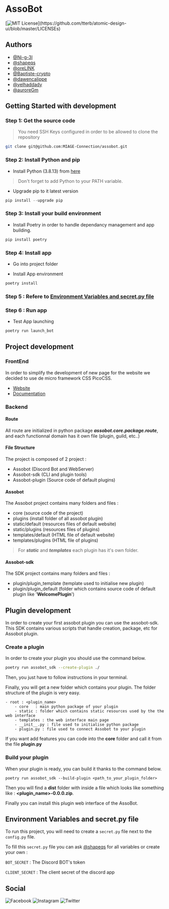 # AssoBot

[![MIT License](https://img.shields.io/apm/l/atomic-design-ui.svg?)](https://github.com/tterb/atomic-design-ui/blob/master/LICENSEs)


## Authors

- [@Ni-g-3l](https://www.github.com/Ni-g-3l)
- [@shapeqs](https://www.github.com/shapeqs)
- [@oreLINK](https://www.github.com/oreLINK)
- [@Baptiste-crypto](https://www.github.com/Baptiste-crypto)
- [@dawencalippe](https://www.github.com/dawencalippe)
- [@yelhaddady](https://www.github.com/yelhaddady)
- [@auroreGm](https://www.github.com/auroreGm)


## Getting Started with development

### Step 1: Get the source code

> You need SSH Keys configured in order to be allowed to clone the repository

```bash
git clone git@github.com:MIAGE-Connection/assobot.git
```

### Step 2: Install Python and pip 

* Install Python (3.8.13) from [here](https://www.python.org/downloads/release/python-3813/)

> Don't forget to add Python to your PATH variable.

* Upgrade pip to it latest version 

```powershell
pip install --upgrade pip
```

### Step 3: Install your build environment

* Install Poetry in order to handle dependancy management and app building.

```powershell
pip install poetry
```

### Step 4: Install app

* Go into project folder

* Install App environment 

```powershell
poetry install
```

### Step 5 : Refere to [Environment Variables and secret.py file](#environment-variables-and-secret.py-file)

### Step 6 : Run app

* Test App launching

```python
poetry run launch_bot
```



## Project development

### FrontEnd

In order to simplify the development of new page for the website we decided to use de micro framework CSS PicoCSS. 

* [Website](https://picocss.com)
* [Documentation](https://picocss.com/docs/)

### Backend

#### Route 

All route are initialized in python package ***assobot.core.package.route***, and each functionnal domain has it own file (plugin, guild, etc..)

#### File Structure

The project is composed of 2 project :

- Assobot (Discord Bot and WebServer)
- Assobot-sdk (CLI and plugin tools)
- Assobot-plugin (Source code of default plugins)

#### Assobot

The Assobot project contains many folders and files :
- core (source code of the project)
- plugins (install folder of all assobot plugin)
- static/default (resources files of default website)
- static/plugins (resources files of plugins)
- templates/default (HTML file of default website)
- templates/plugins (HTML file of plugins)

> For ***static*** and ***templates*** each plugin has it's own folder.

#### Assobot-sdk

The SDK project contains many folders and files :
- plugin/plugin_template (template used to initialise new plugin)
- plugin/plugin_default (folder which contains source code of default plugin like '**WelcomePlugin**')

## Plugin development

In order to create your first assobot plugin you can use the assobot-sdk. This SDK contains various scripts that handle creation, package, etc for Assobot plugin.

### Create a plugin

In order to create your plugin you should use the command below.

```bash
poetry run assobot_sdk --create-plugin ./
```

Then, you just have to follow instructions in your terminal. 

Finally, you will get a new folder which contains your plugin. The folder structure of the plugin is very easy. 

```
- root : <plugin_name>
    - core   : main python package of your plugin
    - static : folder which contains static resources used by the the web interface
    - templates : the web interface main page
    - __init__.py : file used to initialise python package
    - plugin.py : file used to connect Assobot to your plugin
```

If you want add features you can code into the **core** folder and call it from the file **plugin.py**

### Build your plugin

When your plugin is ready, you can build it thanks to the command below.

```
poetry run assobot_sdk --build-plugin <path_to_your_plugin_folder>
```
Then you will find a **dist** folder with inside a file which looks like something like : **<plugin_name>-0.0.0.zip**. 

Finally you can install this plugin web interface of the AssoBot.


## Environment Variables and secret.py file

To run this project, you will need to create a ```secret.py``` file next to the ```config.py``` file.

To fill this ```secret.py``` file you can ask [@shapeqs](https://www.github.com/shapeqs) for all variables or create your own :

`BOT_SECRET` : The Discord BOT's token

`CLIENT_SECRET` : The client secret of the discord app

## Social

![Facebook](https://img.shields.io/twitter/url?color=232374E1&label=Facebook&logo=Facebook&logoColor=%232374E1&style=for-the-badge&url=https%3A%2F%2Fwww.facebook.com%2Fmiageconnection%2F)
![Instagram](https://img.shields.io/twitter/url?color=232374E1&label=Instagram&logo=instagram&style=for-the-badge&url=https%3A%2F%2Fwww.instagram.com%2Fmiageconnection)
![Twitter](https://img.shields.io/twitter/url?color=232374E1&label=Twitter&logo=twitter&style=for-the-badge&url=https%3A%2F%2Ftwitter.com%2Fmiageconnection)